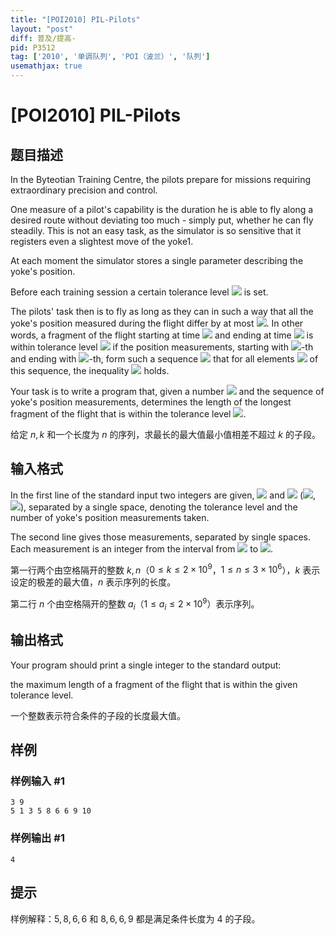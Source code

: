 ```yaml
---
title: "[POI2010] PIL-Pilots"
layout: "post"
diff: 普及/提高-
pid: P3512
tag: ['2010', '单调队列', 'POI（波兰）', '队列']
usemathjax: true
---
```


# [POI2010] PIL-Pilots
## 题目描述

In the Byteotian Training Centre, the pilots prepare for missions requiring extraordinary precision and control.

One measure of a pilot's capability is the duration he is able to fly along a desired route without deviating too much -    simply put, whether he can fly steadily. This is not an easy task, as the simulator is so sensitive that it registers    even a slightest move of the yoke1.

At each moment the simulator stores a single parameter describing the yoke's position.

Before each training session a certain tolerance level ![](http://main.edu.pl/images/OI17/pil-en-tex.1.png) is set.

The pilots' task then is to fly as long as they can in such a way that all the yoke's position measured during the    flight differ by at most ![](http://main.edu.pl/images/OI17/pil-en-tex.2.png). In other words, a fragment of the flight starting at time ![](http://main.edu.pl/images/OI17/pil-en-tex.3.png) and ending at time ![](http://main.edu.pl/images/OI17/pil-en-tex.4.png)    is within tolerance level ![](http://main.edu.pl/images/OI17/pil-en-tex.5.png) if the position measurements, starting with ![](http://main.edu.pl/images/OI17/pil-en-tex.6.png)-th and ending with ![](http://main.edu.pl/images/OI17/pil-en-tex.7.png)-th,    form such a sequence ![](http://main.edu.pl/images/OI17/pil-en-tex.8.png) that for all elements ![](http://main.edu.pl/images/OI17/pil-en-tex.9.png) of this sequence, the inequality ![](http://main.edu.pl/images/OI17/pil-en-tex.10.png) holds.

Your task is to write a program that, given a number ![](http://main.edu.pl/images/OI17/pil-en-tex.11.png) and the sequence of yoke's position measurements,    determines the length of the longest fragment of the flight that is within the tolerance level ![](http://main.edu.pl/images/OI17/pil-en-tex.12.png).

给定 $n, k$ 和一个长度为 $n$ 的序列，求最长的最大值最小值相差不超过 $k$ 的子段。
## 输入格式

In the first line of the standard input two integers are given, ![](http://main.edu.pl/images/OI17/pil-en-tex.13.png) and ![](http://main.edu.pl/images/OI17/pil-en-tex.14.png)      (![](http://main.edu.pl/images/OI17/pil-en-tex.15.png), ![](http://main.edu.pl/images/OI17/pil-en-tex.16.png)), separated by a single space,      denoting the tolerance level and the number of yoke's position measurements taken.

The second line gives those measurements, separated by single spaces. Each measurement      is an integer from the interval from ![](http://main.edu.pl/images/OI17/pil-en-tex.17.png) to ![](http://main.edu.pl/images/OI17/pil-en-tex.18.png).

第一行两个由空格隔开的整数 $k, n$（$0\leq k\leq 2\times 10 ^ 9$，$1\leq n\leq 3\times 10 ^ 6$），$k$ 表示设定的极差的最大值，$n$ 表示序列的长度。

第二行 $n$ 个由空格隔开的整数 $a_i$（$1\leq a_i\leq 2\times 10^ 9$）表示序列。

## 输出格式

Your program should print a single integer to the standard output:

the maximum length of a fragment of the flight that is within the given tolerance level.

一个整数表示符合条件的子段的长度最大值。

## 样例

### 样例输入 #1
```
3 9
5 1 3 5 8 6 6 9 10
```
### 样例输出 #1
```
4
```
## 提示

样例解释：$5, 8, 6, 6$ 和 $8, 6, 6, 9$ 都是满足条件长度为 $4$ 的子段。
